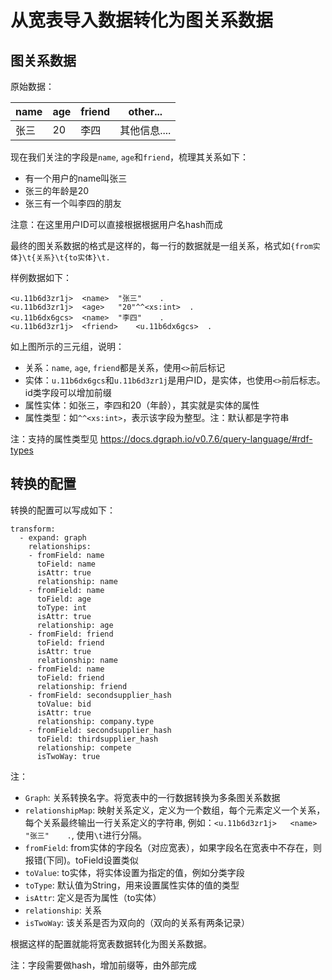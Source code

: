 # 从宽表导入数据转化为图关系数据

## 图关系数据

原始数据：

name | age  | friend | other...
---- | ---- | ----   | ----
张三 | 20   | 李四   | 其他信息....

现在我们关注的字段是`name`, `age`和`friend`，梳理其关系如下：

- 有一个用户的name叫张三
- 张三的年龄是20
- 张三有一个叫李四的朋友

注意：在这里用户ID可以直接根据根据用户名hash而成

最终的图关系数据的格式是这样的，每一行的数据就是一组关系，格式如`{from实体}\t{关系}\t{to实体}\t.`

样例数据如下：

```
<u.11b6d3zr1j>	<name>	"张三"	.
<u.11b6d3zr1j>	<age>	"20"^^<xs:int>	.
<u.11b6dx6gcs>	<name>	"李四"	.
<u.11b6d3zr1j>	<friend>	<u.11b6dx6gcs>	.
```


如上图所示的三元组，说明：

- 关系：`name`, `age`, `friend`都是关系，使用`<>`前后标记
- 实体：`u.11b6dx6gcs`和`u.11b6d3zr1j`是用户ID，是实体，也使用`<>`前后标志。id类字段可以增加前缀
- 属性实体：如张三，李四和20（年龄），其实就是实体的属性
- 属性类型：如`^^<xs:int>`，表示该字段为整型。注：默认都是字符串

注：支持的属性类型见 https://docs.dgraph.io/v0.7.6/query-language/#rdf-types

## 转换的配置

转换的配置可以写成如下：

```
transform:
  - expand: graph
    relationships:
    - fromField: name
      toField: name
      isAttr: true
      relationship: name
    - fromField: name
      toField: age
      toType: int
      isAttr: true
      relationship: age
    - fromField: friend
      toField: friend
      isAttr: true
      relationship: name
    - fromField: name
      toField: friend
      relationship: friend
    - fromField: secondsupplier_hash
      toValue: bid
      isAttr: true
      relationship: company.type
    - fromField: secondsupplier_hash
      toField: thirdsupplier_hash
      relationship: compete
      isTwoWay: true
```

注：

- `Graph`: 关系转换名字。将宽表中的一行数据转换为多条图关系数据
- `relationshipMap`: 映射关系定义，定义为一个数组，每个元素定义一个关系，每个关系最终输出一行关系定义的字符串, 例如：`<u.11b6d3zr1j>	<name>	"张三"	.`, 使用`\t`进行分隔。
- `fromField`: from实体的字段名（对应宽表），如果字段名在宽表中不存在，则报错(下同)。toField设置类似
- `toValue`: to实体，将实体设置为指定的值，例如分类字段
- `toType`: 默认值为String，用来设置属性实体的值的类型
- `isAttr`: 定义是否为属性（to实体）
- `relationship`: 关系
- `isTwoWay`: 该关系是否为双向的（双向的关系有两条记录）

根据这样的配置就能将宽表数据转化为图关系数据。

注：字段需要做hash，增加前缀等，由外部完成

